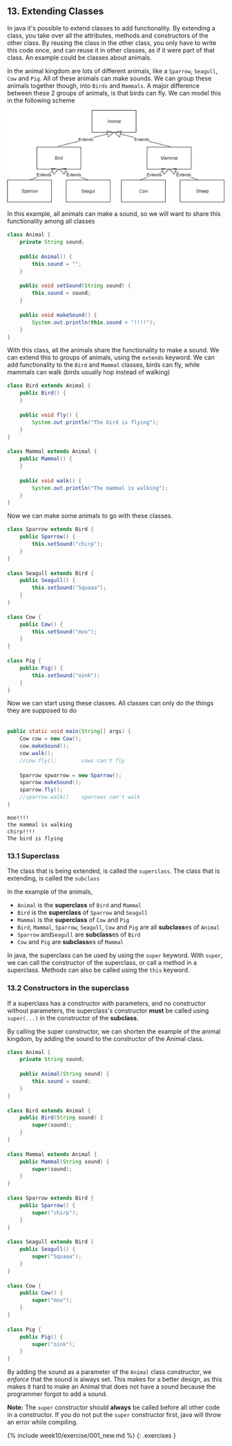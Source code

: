 ## 13. Extending Classes

In java it's possible to extend classes to add functionality. By extending a class, you take over all the attributes, methods and constructors of the other class. By reusing the class in the other class, you only have to write this code once, and can reuse it in other classes, as if it were part of that class. An example could be classes about animals.

In the animal kingdom are lots of different animals, like a `Sparrow`, `Seagull`, `Cow` and `Pig`. All of these animals can make sounds. We can group these animals together though, into `Birds` and `Mammals`. A major difference between these 2 groups of animals, is that birds can fly. We can model this in the following scheme

![animals](images/13_animals.png)

In this example, all animals can make a sound, so we will want to share this functionality among all classes

```java
class Animal {
    private String sound;

    public Animal() {
        this.sound = "";
    }

    public void setSound(String sound) {
        this.sound = sound;
    }

    public void makeSound() {
        System.out.println(this.sound + "!!!!");
    }
}
```

With this class, all the animals share the functionality to make a sound. We can extend this to groups of animals, using the `extends` keyword. We can add functionality to the `Bird` and `Mammal` classes, birds can fly, while mammals can walk (birds usually hop instead of walking)

```java
class Bird extends Animal {
    public Bird() {
    }

    public void fly() {
        System.out.println("The bird is flying");
    }
}

class Mammal extends Animal {
    public Mammal() {
    }

    public void walk() {
        System.out.println("The mammal is walking");
    }
}
```

Now we can make some animals to go with these classes.

```java
class Sparrow extends Bird {
    public Sparrow() {
        this.setSound("chirp");
    }
}

class Seagull extends Bird {
    public Seagull() {
        this.setSound("Squaaa");
    }
}

class Cow {
    public Cow() {
        this.setSound("moo");
    }
}

class Pig {
    public Pig() {
        this.setSound("oink");
    }
}
```

Now we can start using these classes. All classes can only do the things they are supposed to do

```java

public static void main(String[] args) {
    Cow cow = new Cow();
    cow.makeSound();
    cow.walk();
    //cow.fly();        cows can't fly

    Sparrow spwarrow = new Sparrow();
    sparrow.makeSound();
    sparrow.fly();
    //sparrow.walk()    sparrows can't walk
}
```

```output
moo!!!!
the mammal is walking
chirp!!!!
The bird is flying
```

### 13.1 Superclass

The class that is being extended, is called the `superclass`. The class that is extending, is called the `subclass`

In the example of the animals, 
- `Animal` is the **superclass** of `Bird` and `Mammal`
- `Bird` is the **superclass** of `Sparrow` and `Seagull`
- `Mammal` is the **superclass** of `Cow` and `Pig`
- `Bird`, `Mammal`, `Sparrow`, `Seagull`, `Cow` and `Pig` are all **subclass**es of `Animal`
- `Sparrow` and`Seagull` are  **subclass**es of `Bird`
- `Cow` and `Pig` are  **subclass**es of `Mammal`


In java, the superclass can be used by using the `super` keyword. With `super`, we can call the constructor of the superclass, or call a method in a superclass. Methods can also be called using the `this` keyword. 

### 13.2 Constructors in the superclass

If a superclass has a constructor with parameters, and no constructor without parameters, the superclass's constructor **must** be called using `super(...)` in the constructor of the **subclass**.

By calling the super constructor, we can shorten the example of the animal kingdom, by adding the sound to the constructor of the Animal class.

```java
class Animal {
    private String sound;
    
    public Animal(String sound) {
        this.sound = sound;
    }
}

class Bird extends Animal {
    public Bird(String sound) {
        super(sound);
    }
}

class Mammal extends Animal {
    public Mammal(String sound) {
        super(sound);
    }
}

class Sparrow extends Bird {
    public Sparrow() {
        super("chirp");
    }
}

class Seagull extends Bird {
    public Seagull() {
        super("Squaaa");
    }
}

class Cow {
    public Cow() {
        super("moo");
    }
}

class Pig {
    public Pig() {
        super("oink");
    }
}
```

By adding the sound as a parameter of the `Animal` class constructor, we *enforce* that the sound is always set. This makes for a better design, as this makes it hard to make an Animal that does not have a sound because the programmer forgot to add a sound.

**Note:** The `super` constructor should **always** be called before all other code in a constructor. If you do not put the `super` constructor first, java will throw an error while compiling.


{% include week10/exercise/001_new.md %}
{: .exercises }
